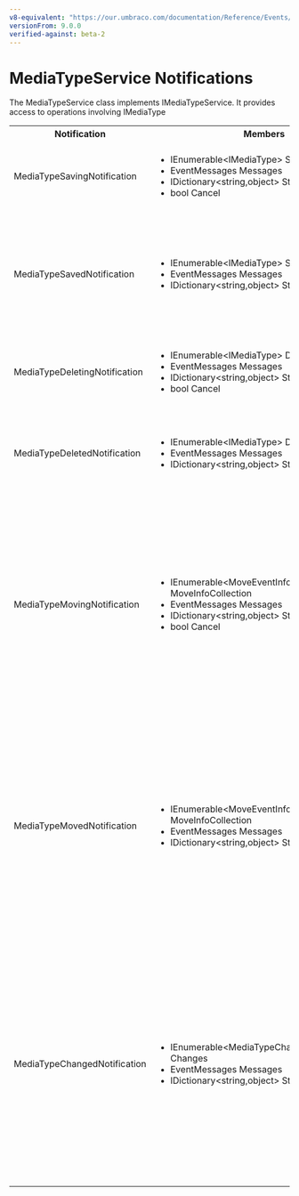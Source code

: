 ```yaml
---
v8-equivalent: "https://our.umbraco.com/documentation/Reference/Events/ContentTypeService-Events"
versionFrom: 9.0.0
verified-against: beta-2
---
```


# MediaTypeService Notifications

The MediaTypeService class implements IMediaTypeService. It provides access to operations involving IMediaType

<table>
  <tr>
    <th>Notification</th>
    <th>Members</th>
    <th>Description</th>
  </tr>

  <tr>
    <td>MediaTypeSavingNotification</td>
    <td>
      <ul>
        <li>IEnumerable&ltIMediaType&gt SavedEntities</li>
        <li>EventMessages Messages</li>
        <li>IDictionary&ltstring,object&gt State</li>
        <li>bool Cancel</li>
      </ul>
    </td>
    <td>
    Published when MediaTypeService.Save is called in the API.<br/>
    SavedEntities: Gets the collection of IMediaType objects being saved.
    </td>
  </tr>

  <tr>
    <td>MediaTypeSavedNotification</td>
    <td>
      <ul>
        <li>IEnumerable&ltIMediaType&gt SavedEntities</li>
        <li>EventMessages Messages</li>
        <li>IDictionary&ltstring,object&gt State</li>
      </ul>
    </td>
    <td>
    Published when MediaTypeService.Save is called in the API, after the entities has been saved.<br/>
    NOTE: <em><a href="determining-new-entity">See here on how to determine if the entity is brand new</a></em><br/>
    SavedEntities: Gets the collection of saved IMediaType objects.
    </td>
  </tr>

  <tr>
    <td>MediaTypeDeletingNotification</td>
    <td>
      <ul>
        <li>IEnumerable&ltIMediaType&gt DeletedEntities</li>
        <li>EventMessages Messages</li>
        <li>IDictionary&ltstring,object&gt State</li>
        <li>bool Cancel</li>
      </ul>
    </td>
    <td>
      Published when MediaTypeService.Delete is called in the API.<br/>
      DeletedEntities: Gets the collection of IMediaType objects being deleted.
    </td>
  </tr>

  <tr>
    <td>MediaTypeDeletedNotification</td>
    <td>
      <ul>
        <li>IEnumerable&ltIMediaType&gt DeletedEntities</li>
        <li>EventMessages Messages</li>
        <li>IDictionary&ltstring,object&gt State</li>
      </ul>
    </td>
    <td>
      Published when MediaTypeService.Delete is called in the API, after the entities has been deleted.<br/>
      DeletedEntities: Gets the collection of deleted IMediaType objects.
    </td>
  </tr>

  <tr>
    <td>MediaTypeMovingNotification</td>
    <td>
      <ul>
        <li>IEnumerable&ltMoveEventInfo&ltIMediaType&gt&gt MoveInfoCollection</li>
        <li>EventMessages Messages</li>
        <li>IDictionary&ltstring,object&gt State</li>
        <li>bool Cancel</li>
      </ul>
    </td>
    <td>
    Published when MediaTypeService.Move is called in the API<br/>
    MoveInfoCollection will for each moving entity provide:
      <ol>
        <li>Entity: Gets the IMediaType object being moved</li>
        <li>OriginalPath: The original path the entity is moved from</li>
        <li>NewParentId: Gets the Id of the parent the entity will have after it has been moved</li>
      </ol>
    </td>
  </tr>

  <tr>
    <td>MediaTypeMovedNotification</td>
    <td>
      <ul>
        <li>IEnumerable&ltMoveEventInfo&ltIMediaType&gt&gt MoveInfoCollection</li>
        <li>EventMessages Messages</li>
        <li>IDictionary&ltstring,object&gt State</li>
      </ul>
    </td>
    <td>
    Published when MediaTypeService.Move is called in the API, after the entities has been moved.<br/>
    MoveInfoCollection will for each moving entity provide:
      <ol>
        <li>Entity: Gets the IMediaType object being moved</li>
        <li>OriginalPath: The original path the entity is moved from</li>
        <li>NewParentId: Gets the Id of the parent the entity will have after it has been moved</li>
      </ol>
    </td>
  </tr>

  <tr>
    <td>MediaTypeChangedNotification</td>
    <td>
      <ul>
        <li>IEnumerable&ltMediaTypeChange&ltIMediaType&gt&gt Changes</li>
        <li>EventMessages Messages</li>
        <li>IDictionary&ltstring,object&gt State</li>
      </ul>
    </td>
    <td>
    Published when a MediaType is saved or deleted, after the transaction has completed. This is mainly used for caching purposes, and generally not recommended, use Saved and Delted notifications instead.<br/>
    Changes will for each item affected by the change prove:
    <ol>
      <li>Item: The IMediaType affected by the change.</li>
      <li>ChangeTypes: The type of change: Create, Remove, RefreshMain, etc.</li>
    </ol>
    </td>
  </tr>
</table>